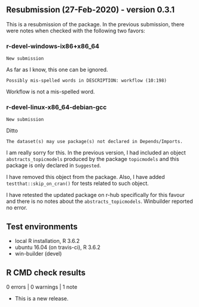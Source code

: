 ## Resubmission (27-Feb-2020) - version 0.3.1

This is a resubmission of the package. In the previous submission, there were notes when checked with the following two favors:

### r-devel-windows-ix86+x86_64

    New submission

As far as I know, this one can be ignored.

    Possibly mis-spelled words in DESCRIPTION: workflow (10:198)

Workflow is not a mis-spelled word.

### r-devel-linux-x86_64-debian-gcc

    New submission
	
Ditto

    The dataset(s) may use package(s) not declared in Depends/Imports.

I am really sorry for this. In the previous version, I had included an object `abstracts_topicmodels` produced by the package `topicmodels` and this package is only declared in `Suggested`.

I have removed this object from the package. Also, I have added `testthat::skip_on_cran()` for tests related to such object. 

I have retested the updated package on r-hub specifically for this favour and there is no notes about the `abstracts_topicmodels`. Winbuilder reported no error.

## Test environments
* local R installation, R 3.6.2
* ubuntu 16.04 (on travis-ci), R 3.6.2
* win-builder (devel)

## R CMD check results

0 errors | 0 warnings | 1 note

* This is a new release.
